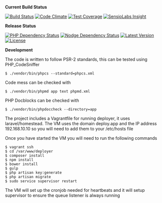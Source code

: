 **Current Build Status**

[![Build Status](http://ci.rebelinblue.com/build-status/image/3?branch=master)](http://ci.rebelinblue.com/build-status/view/3?branch=master)
[![Code Climate](https://codeclimate.com/github/REBELinBLUE/deployer/badges/gpa.svg)](https://codeclimate.com/github/REBELinBLUE/deployer)
[![Test Coverage](https://codeclimate.com/github/REBELinBLUE/deployer/badges/coverage.svg)](https://codeclimate.com/github/REBELinBLUE/deployer)
[![SensioLabs Insight](https://img.shields.io/sensiolabs/i/686dd98b-c0e5-465b-8f14-29b1cab47f3b.svg)](https://insight.sensiolabs.com/projects/686dd98b-c0e5-465b-8f14-29b1cab47f3b)

**Release Status**

[![PHP Dependency Status](https://www.versioneye.com/user/projects/5531329410e7141211000f29/badge.svg)](https://www.versioneye.com/user/projects/5531329410e7141211000f29)
[![Nodge Dependency Status](https://www.versioneye.com/user/projects/5531329610e714f9e500109c/badge.svg)](https://www.versioneye.com/user/projects/5531329610e714f9e500109c)
[![Latest Version](https://img.shields.io/github/release/REBELinBLUE/deployer.svg)](https://github.com/REBELinBLUE/deployer/releases)
[![License](https://img.shields.io/github/license/rebelinblue/deployer.svg)](https://github.com/REBELinBLUE/deployer/blob/master/LICENSE.md)

**Development**

The code is written to follow PSR-2 standards, this can be tested using PHP_CodeSniffer

    $ ./vendor/bin/phpcs --standard=phpcs.xml

Code mess can be checked with

    $ ./vendor/bin/phpmd app text phpmd.xml

PHP Docblocks can be checked with

    $ ./vendor/bin/phpdoccheck --directory=app

The project includes a Vagrantfile for running deployer, it uses laravel/homestead. The VM uses the domain deploy.app and the IP address 192.168.10.10 so you will need to add them to your /etc/hosts file

Once you have started the VM you will need to run the following commands

    $ vagrant ssh
    $ cd /var/www/deployer
    $ composer install
    $ npm install
    $ bower install
    $ gulp
    $ php artisan key:generate
    $ php artisan migrate
    $ sudo service supervisor restart

The VM will set up the cronjob needed for heartbeats and it will setup supervisor to ensure the queue listener is always running
